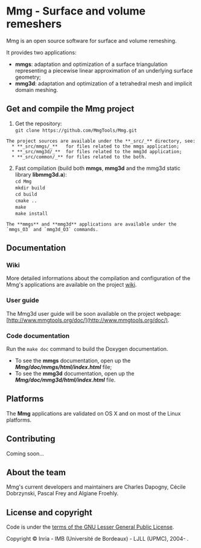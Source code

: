 # Mmg - Surface and volume remeshers
Mmg is an open source software for surface and volume remeshing.

It provides two applications:
  * **mmgs**: adaptation and optimization of a surface triangulation representing a piecewise linear approximation of an underlying surface geometry;
  * **mmg3d**: adaptation and optimization of a tetrahedral mesh and implicit domain meshing.

[//]: # ( comment )

## Get and compile the Mmg project
  1. Get the repository:  
      `git clone https://github.com/MmgTools/Mmg.git`

    The project sources are available under the **_src/_** directory, see:
      * **_src/mmgs/_**   for files related to the mmgs application;
      * **_src/mmg3d/_**  for files related to the mmg3d application;
      * **_src/common/_** for files related to the both.

  2. Fast compilation (build both **mmgs**, **mmg3d** and the mmg3d static library **libmmg3d.a**):  
      `cd Mmg`  
      `mkdir build`  
      `cd build`  
      `cmake ..`  
      `make`  
      `make install`    

    The **mmgs** and **mmg3d** applications are available under the `mmgs_O3` and `mmg3d_O3` commands. 

## Documentation
### Wiki
More detailed informations about the compilation and configuration of the Mmg's applications are available on the project [wiki](https://github.com/MmgTools/Mmg/wiki).

### User guide
The Mmg3d user guide will be soon available on the project webpage: [http://www.mmgtools.org/doc/](http://www.mmgtools.org/doc/).

### Code documentation
Run the `make doc` command to build the Doxygen documentation.
  * To see the **mmgs** documentation, open up the **_Mmg/doc/mmgs/html/index.html_** file;
  * To see the **mmg3d** documentation, open up the **_Mmg/doc/mmg3d/html/index.html_** file.

## Platforms
The **Mmg** applications are validated on OS X and on most of the Linux platforms. 

## Contributing
Coming soon...

## About the team
Mmg's current developers and maintainers are Charles Dapogny, Cécile Dobrzynski, Pascal Frey and Algiane Froehly.

## License and copyright
Code is under the [terms of the GNU Lesser General Public License](https://raw.githubusercontent.com/MmgTools/Mmg/master/LICENSE).

Copyright © Inria - IMB (Université de Bordeaux) - LJLL (UPMC), 2004- .
